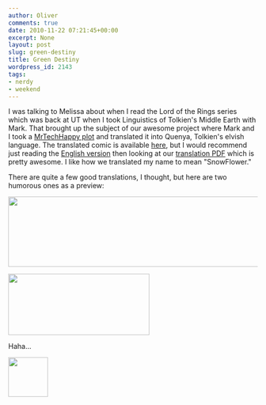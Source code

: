 ```yaml
---
author: Oliver
comments: true
date: 2010-11-22 07:21:45+00:00
excerpt: None
layout: post
slug: green-destiny
title: Green Destiny
wordpress_id: 2143
tags:
- nerdy
- weekend
---
```


I was talking to Melissa about when I read the Lord of the Rings series which was back at UT when I took Linguistics of Tolkien's Middle Earth with Mark.  That brought up the subject of our awesome project where Mark and I took a <a href="http://www.mrtechhappy.com/ling-eng/index.php?day=030505">MrTechHappy plot</a> and translated it into Quenya, Tolkien's elvish language.  The translated comic is available <a href="http://www.mrtechhappy.com/ling/index.php?day=030505">here</a>, but I would recommend just reading the <a href="http://www.mrtechhappy.com/ling-eng/index.php?day=030505">English version</a> then looking at our <a href="http://www.mrtechhappy.com/ling/notes/notes.pdf">translation PDF</a> which is pretty awesome.  I like how we translated my name to mean "SnowFlower."

There are quite a few good translations, I thought, but here are two humorous ones as a preview:

<a href="https://www.owiber.com/2010/11/22/green-destiny/kidnapped/" rel="attachment wp-att-2145"><img src="https://www.owiber.com/wp-content/uploads/2010/11/kidnapped.png" alt="" title="kidnapped" width="615" height="142" class="alignnone size-full wp-image-2145" /></a>

<a href="https://www.owiber.com/2010/11/22/green-destiny/buda/" rel="attachment wp-att-2146"><img src="https://www.owiber.com/wp-content/uploads/2010/11/buda.png" alt="" title="buda" width="285" height="124" class="alignnone size-full wp-image-2146" /></a>

Haha...

<a href="https://www.owiber.com/2010/11/22/green-destiny/photo-on-2010-11-22-at-01-20/" rel="attachment wp-att-2149"><img src="https://www.owiber.com/wp-content/uploads/2010/11/Photo-on-2010-11-22-at-01.20-80x80.jpg" alt="" title="Photo on 2010-11-22 at 01.20" width="80" height="80" class="alignnone size-thumbnail wp-image-2149" /></a>